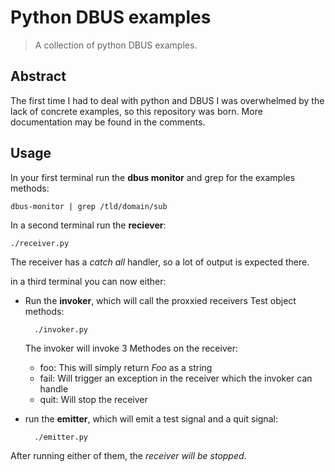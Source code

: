 # Python DBUS examples

> A collection of python DBUS examples.

## Abstract
The first time I had to deal with python and DBUS I was overwhelmed by the lack
of concrete examples, so this repository was born. More documentation may be found in the comments.

## Usage
In your first terminal run the **dbus monitor** and grep for the examples methods:

    dbus-monitor | grep /tld/domain/sub

In a second terminal run the **reciever**:

    ./receiver.py

The receiver has a *catch all* handler, so a lot of output is expected there.

in a third terminal you can now either:
* Run the **invoker**, which will call the proxxied receivers Test object methods:

        ./invoker.py

    The invoker will invoke 3 Methodes on the receiver:
    * foo: This will simply return *Foo* as a string
    * fail: Will trigger an exception in the receiver which the invoker can handle
    * quit: Will stop the receiver

* run the **emitter**, which will emit a test signal and a quit signal:

        ./emitter.py

After running either of them, the *receiver will be stopped*.

